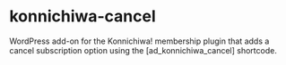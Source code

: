 # konnichiwa-cancel
WordPress add-on for the Konnichiwa! membership plugin that adds a cancel subscription option using the [ad_konnichiwa_cancel] shortcode.
